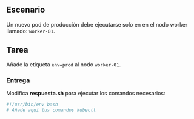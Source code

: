 ## Escenario
Un nuevo pod de producción debe ejecutarse solo en en el nodo worker llamado: `worker-01`.

## Tarea
Añade la etiqueta `env=prod` al nodo `worker-01`.

### Entrega
Modifica **respuesta.sh** para ejecutar los comandos necesarios:

```bash
#!/usr/bin/env bash
# Añade aquí tus comandos kubectl
```
